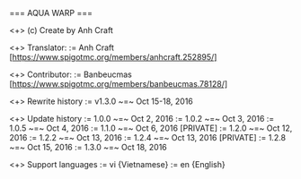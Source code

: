 === AQUA WARP ===

<+> (c) Create by Anh Craft

<+> Translator:
	:= Anh Craft [https://www.spigotmc.org/members/anhcraft.252895/]
	
<+> Contributor:
	:= Banbeucmas [https://www.spigotmc.org/members/banbeucmas.78128/]

<+> Rewrite history
	:= v1.3.0 ~=~ Oct 15-18, 2016
	
<+> Update history
	:= 1.0.0 ~=~ Oct 2, 2016
	:= 1.0.2 ~=~ Oct 3, 2016
	:= 1.0.5 ~=~ Oct 4, 2016
	:= 1.1.0 ~=~ Oct 6, 2016 [PRIVATE]
	:= 1.2.0 ~=~ Oct 12, 2016
	:= 1.2.2 ~=~ Oct 13, 2016
	:= 1.2.4 ~=~ Oct 13, 2016 [PRIVATE]
	:= 1.2.8 ~=~ Oct 15, 2016
	:= 1.3.0 ~=~ Oct 18, 2016
	
<+> Support languages
	:= vi {Vietnamese}
	:= en {English}
